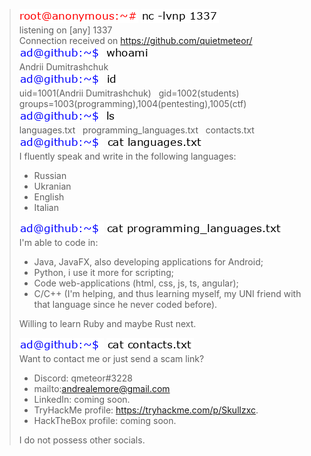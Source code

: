 <!--
Want to recreate my idea? Since Github's markdown doesn't allow colored text i used this website to recreate terminal commands as png images:
https://text2image.com/en/
Settings:
- Font: Verdana;
- Font-size: 10pt;
- Image-height: 22;
- Image-width: depends on the width of the command.
- Background color: transparent;
- Forecolor: black for commands, blue for the $PS1 variable;
- v-align: center;
- Format: PNG.
-->
>![attacker](./assets/anon.png) ![nc](./assets/netcat.png) \
>listening on [any] 1337 \
>Connection received on https://github.com/quietmeteor/ \
>![user](./assets/user.png) ![whoami](./assets/whoami.png) \
Andrii Dumitrashchuk \
![user](./assets/user.png) ![groups](./assets/id.png) \
uid=1001(Andrii Dumitrashchuk) &nbsp; gid=1002(students) &nbsp; groups=1003(programming),1004(pentesting),1005(ctf) \
![user](./assets/user.png) ![ls](./assets/ls.png) \
languages.txt &nbsp; programming_languages.txt &nbsp; contacts.txt \
![user](./assets/user.png) ![languages.txt](./assets/languages.png) \
I fluently speak and write in the following languages:
>- Russian
>- Ukranian
>- English
>- Italian  
>
>![user](./assets/user.png) ![programming.txt](./assets/programming.png) \
I'm able to code in:
>- Java, JavaFX, also developing applications for Android;
>- Python, i use it more for scripting;
>- Code web-applications (html, css, js, ts, angular);
>- C/C++ (I'm helping, and thus learning myself, my UNI friend with that language since he never coded before).
>
>Willing to learn Ruby and maybe Rust next.
>
>![user](./assets/user.png) ![contacts.txt](./assets/contacts.png) \
> Want to contact me or just send a scam link?
>- Discord: qmeteor#3228
>- mailto:andrealemore@gmail.com
>- LinkedIn: coming soon.
>- TryHackMe profile: https://tryhackme.com/p/Skullzxc.
>- HackTheBox profile: coming soon.
>
> I do not possess other socials.

